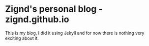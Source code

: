 Zignd's personal blog - zignd.github.io
=======================================

This is my blog, I did it using Jekyll and for now there is nothing very exciting about it.
